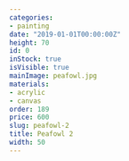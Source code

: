 ```yaml
---
categories:
- painting
date: "2019-01-01T00:00:00Z"
height: 70
id: 0
inStock: true
isVisible: true
mainImage: peafowl.jpg
materials:
- acrylic
- canvas
order: 189
price: 600
slug: peafowl-2
title: Peafowl 2
width: 50
---
```


